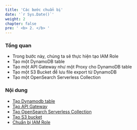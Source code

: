```yaml
---
title: 'Các bước chuẩn bị'
date: '`r Sys.Date()`'
weight: 2
chapter: false
pre: ' <b> 2. </b> '
---
```


### Tổng quan

- Trong bước này, chúng ta sẽ thực hiện tạo IAM Role
- Tạo một DynamoDB table
- Tạo một API Gateway như một Proxy cho DynamoDB table
- Tạo một S3 Bucket để lưu file export từ DynamoDB
- Tạo một OpenSearch Serverless Collection

### Nội dung

- [Tạo Dynamodb table](2.1-createdynamodb/)
- [Tạo API Gateway](2.2-createapigateway/)
- [Tạo OpenSearch Serverless Collection](2.3-createopensearchserverless/)
- [Tạo S3 bucket](2.4-creates3bucket/)
- [Chuẩn bị IAM Role](2.5-createiamrole/)
